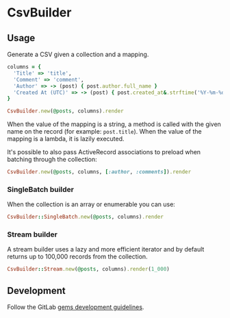 # CsvBuilder

## Usage

Generate a CSV given a collection and a mapping.

```ruby
columns = {
  'Title' => 'title',
  'Comment' => 'comment',
  'Author' => -> (post) { post.author.full_name }
  'Created At (UTC)' => -> (post) { post.created_at&.strftime('%Y-%m-%d %H:%M:%S') }
}

CsvBuilder.new(@posts, columns).render
```

When the value of the mapping is a string, a method is called with the given name
on the record (for example: `post.title`).
When the value of the mapping is a lambda, it is lazily executed.

It's possible to also pass ActiveRecord associations to preload when batching
through the collection:

```ruby
CsvBuilder.new(@posts, columns, [:author, :comments]).render
```

### SingleBatch builder

When the collection is an array or enumerable you can use:

```ruby
CsvBuilder::SingleBatch.new(@posts, columns).render
```

### Stream builder

A stream builder uses a lazy and more efficient iterator and by default returns
up to 100,000 records from the collection.

```ruby
CsvBuilder::Stream.new(@posts, columns).render(1_000)
```

## Development

Follow the GitLab [gems development guidelines](../../doc/development/gems.md).
